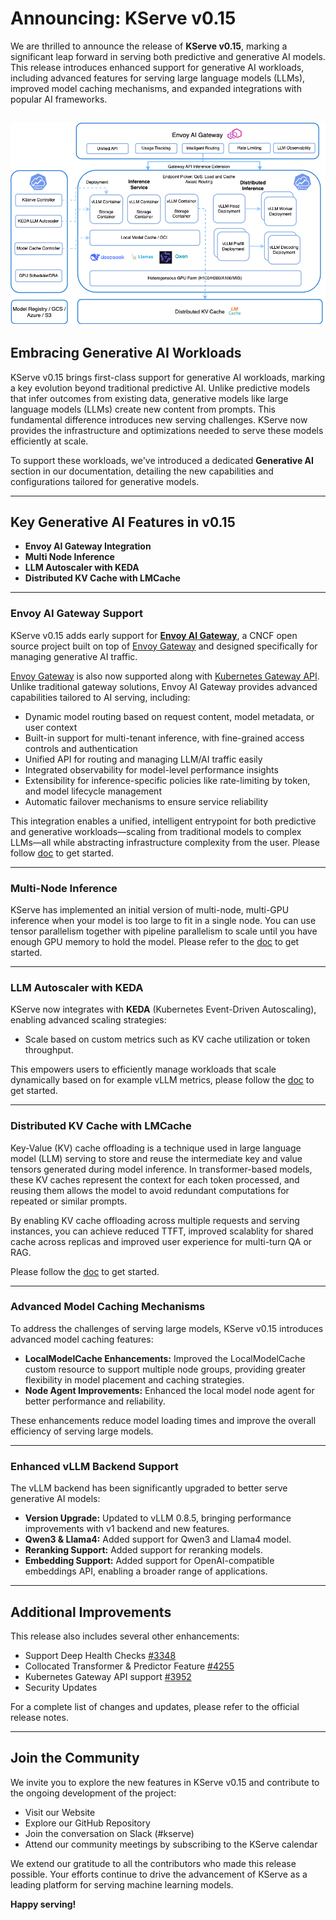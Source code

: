 # Announcing: KServe v0.15

We are thrilled to announce the release of **KServe v0.15**, marking a significant leap forward in serving both predictive and generative AI models. This release introduces enhanced support for generative AI workloads, including advanced features for serving large language models (LLMs), improved model caching mechanisms, and expanded integrations with popular AI frameworks.

![!generative_inference](../../images/kserve_generative_inference.png)
---

## Embracing Generative AI Workloads

KServe v0.15 brings first-class support for generative AI workloads, marking a key evolution beyond traditional predictive AI. Unlike predictive models that infer outcomes from existing data, generative models like large language models (LLMs) create new content from prompts. This fundamental difference introduces new serving challenges. KServe now provides the infrastructure and optimizations needed to serve these models efficiently at scale.

To support these workloads, we've introduced a dedicated **Generative AI** section in our documentation, detailing the new capabilities and configurations tailored for generative models.

---

## Key Generative AI Features in v0.15

- **Envoy AI Gateway Integration**
- **Multi Node Inference**
- **LLM Autoscaler with KEDA**
- **Distributed KV Cache with LMCache**

---

### Envoy AI Gateway Support

KServe v0.15 adds early support for [**Envoy AI Gateway**](https://aigateway.envoyproxy.io), a CNCF open source project built on top of [Envoy Gateway](https://gateway.envoyproxy.io) and designed specifically for managing generative AI traffic.

[Envoy Gateway](https://gateway.envoyproxy.io) is also now supported along with [Kubernetes Gateway API](https://gateway-api.sigs.k8s.io). Unlike traditional gateway solutions, Envoy AI Gateway provides advanced capabilities tailored to AI serving, including:

- Dynamic model routing based on request content, model metadata, or user context
- Built-in support for multi-tenant inference, with fine-grained access controls and authentication
- Unified API for routing and managing LLM/AI traffic easily
- Integrated observability for model-level performance insights
- Extensibility for inference-specific policies like rate-limiting by token, and model lifecycle management
- Automatic failover mechanisms to ensure service reliability

This integration enables a unified, intelligent entrypoint for both predictive and generative workloads—scaling from traditional models to complex LLMs—all while abstracting infrastructure complexity from the user. Please follow [doc](https://kserve.github.io/website/0.15/admin/ai-gateway_integration) to get started.

---

### Multi-Node Inference

KServe has implemented an initial version of multi-node, multi-GPU inference when your model is too large to fit in a single node. You can use tensor parallelism together with pipeline parallelism to scale until you have enough GPU memory to hold the model. Please refer to the [doc](https://kserve.github.io/website/0.15/modelserving/v1beta1/llm/huggingface/multi-node) to get started.

---

### LLM Autoscaler with KEDA

KServe now integrates with **KEDA** (Kubernetes Event-Driven Autoscaling), enabling advanced scaling strategies:

- Scale based on custom metrics such as KV cache utilization or token throughput.

This empowers users to efficiently manage workloads that scale dynamically based on for example vLLM metrics, please follow the [doc](https://kserve.github.io/website/0.15/modelserving/autoscaling/keda/autoscaling_llm) to get started.

---

### Distributed KV Cache with LMCache

Key-Value (KV) cache offloading is a technique used in large language model (LLM) serving to store and reuse the intermediate key and value tensors generated during model inference. In transformer-based models, these KV caches represent the context for each token processed, and reusing them allows the model to avoid redundant computations for repeated or similar prompts.

By enabling KV cache offloading across multiple requests and serving instances, you can achieve reduced TTFT, improved scalablity for shared cache across replicas and improved user experience for multi-turn QA or RAG.

Please follow the [doc](https://kserve.github.io/website/0.15/modelserving/v1beta1/llm/huggingface/kv_cache_offloading/#overview) to get started.

---

### Advanced Model Caching Mechanisms

To address the challenges of serving large models, KServe v0.15 introduces advanced model caching features:

- **LocalModelCache Enhancements:** Improved the LocalModelCache custom resource to support multiple node groups, providing greater flexibility in model placement and caching strategies.
- **Node Agent Improvements:** Enhanced the local model node agent for better performance and reliability.

These enhancements reduce model loading times and improve the overall efficiency of serving large models.


---

### Enhanced vLLM Backend Support

The vLLM backend has been significantly upgraded to better serve generative AI models:

- **Version Upgrade:** Updated to vLLM 0.8.5, bringing performance improvements with v1 backend and new features.
- **Qwen3 & Llama4:** Added support for Qwen3 and Llama4 model.
- **Reranking Support:** Added support for reranking models.
- **Embedding Support:** Added support for OpenAI-compatible embeddings API, enabling a broader range of applications.

---

## Additional Improvements

This release also includes several other enhancements:

- Support Deep Health Checks [#3348](https://github.com/kserve/kserve/pull/3348)
- Collocated Transformer & Predictor Feature [#4255](https://github.com/kserve/kserve/pull/4255)
- Kubernetes Gateway API support [#3952](https://github.com/kserve/kserve/pull/3952)
- Security Updates

For a complete list of changes and updates, please refer to the official release notes.

---

## Join the Community

We invite you to explore the new features in KServe v0.15 and contribute to the ongoing development of the project:

- Visit our Website
- Explore our GitHub Repository
- Join the conversation on Slack (#kserve)
- Attend our community meetings by subscribing to the KServe calendar

We extend our gratitude to all the contributors who made this release possible. Your efforts continue to drive the advancement of KServe as a leading platform for serving machine learning models.

**Happy serving!**
